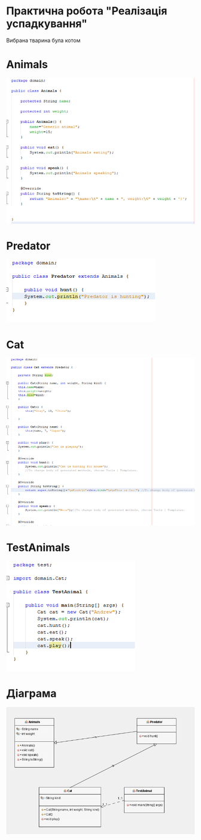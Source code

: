 # Практична робота "Реалізація успадкування"
Вибрана тварина була котом

# Animals 

<img src="https://github.com/ppc-ntu-khpi/35-inheritance-Denys15/blob/master/img/Animals.png"/>

# Predator 

<img src="https://github.com/ppc-ntu-khpi/35-inheritance-Denys15/blob/master/img/Predator.png"/>

# Cat 

<img src="https://github.com/ppc-ntu-khpi/35-inheritance-Denys15/blob/master/img/Cat.png"/>

# TestAnimals

<img src="https://github.com/ppc-ntu-khpi/35-inheritance-Denys15/blob/master/img/TestAnimals.png"/>

# Діаграма
<img src="https://github.com/ppc-ntu-khpi/35-inheritance-Denys15/blob/master/img/Diagram.png"/>


